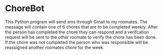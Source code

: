 # ChoreBot

This Python program will send sms through Gmail to my roomates. The message will contain one of 6 chores that are to be completed weekly. After the person has completed the chore they can respond and a verifcation request will be sent to the other roomate to verify the chore has been done. If the chore was not completed the person who was responsible will be reassigned another roomates chore for the week.
